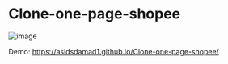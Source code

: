 # Clone-one-page-shopee
![image](https://user-images.githubusercontent.com/71586417/119813138-1c98ec80-bf13-11eb-9327-1bb359d6d85c.png)

Demo:  https://asidsdamad1.github.io/Clone-one-page-shopee/
